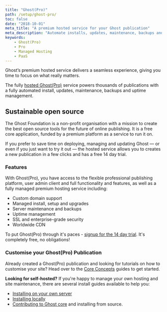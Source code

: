 ```yaml
---
title: "Ghost(Pro)"
path: /setup/ghost-pro/
toc: false
date: "2018-10-01"
meta_title: "A premium hosted service for your Ghost publication"
meta_description: "Automate installs, updates, maintenance, backups and uptime management so that you can focus on customising your Ghost publication. Try Ghost(Pro)!"
keywords:
    - Ghost(Pro)
    - Pro
    - Managed Hosting
    - PaaS
---
```


Ghost’s premium hosted service delivers a seamless experience, giving you time to focus on what really matters. 

The fully [hosted Ghost(Pro)](https://ghost.org/pricing/) service powers thousands of publications with a fully automated install, updates, maintenance, backups and uptime management.

## Sustainable open source

The Ghost Foundation is a non-profit organisation with a mission to create the best open source tools for the future of online publishing. It is a free core application, funded by a premium platform as a service to run it on. 

If you prefer to save time on deploying, managing and updating Ghost — or even if you just want to try it out — the hosted service allows you to creates a new publication in a few clicks and has a free 14 day trial.

### Features

With Ghost(Pro), you have access to the flexible professional publishing platform, user admin client and full functionality and features, as well as a fully managed premium hosting service including:

* Custom domain support
* Managed install, setup and upgrades
* Server maintenance and backups
* Uptime management
* SSL and enterprise-grade security
* Worldwide CDN

To put Ghost(Pro) through it's paces - [signup for the 14 day trial](https://ghost.org/signup/). It's completely free, no obligations!

### Customise your Ghost(Pro) Publication

Already created a Ghost(Pro) publication and looking for tutorials on how to customise your site? Head over to the [Core Concepts](https://docs.ghost.org/concepts/introduction/) guides to get started. 

**Looking for self-hosted?**
If you're happy to manage your own hosting and site maintenance, there are several install guides available to help you: 

* [Installing on your own server](https://docs.ghost.org/setup/ubuntu/)
* [Installing locally](https://docs.ghost.org/setup/local/)
* [Contributing to Ghost core](https://docs.ghost.org/setup/source/) and installing from source.


